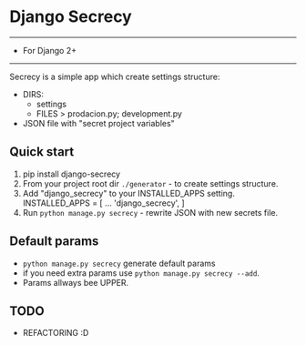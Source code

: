 Django Secrecy
==============
-----------------
- For Django 2+
-----------------
Secrecy is a simple app which create settings structure:
- DIRS:
    - settings
    - FILES > prodacion.py; development.py
- JSON file with "secret project variables"

Quick start
-----------
1. pip install django-secrecy
2. From your project root dir `./generator` - to create settings structure.
3. Add "django_secrecy" to your INSTALLED_APPS setting.
    INSTALLED_APPS = [
        ...
        'django_secrecy',
    ]
5. Run `python manage.py secrecy` - rewrite JSON with new secrets file.

## Default params
- `python manage.py secrecy` generate default params
- if you need extra params use `python manage.py secrecy --add`.
- Params <name> allways bee UPPER.

## TODO
- REFACTORING :D
